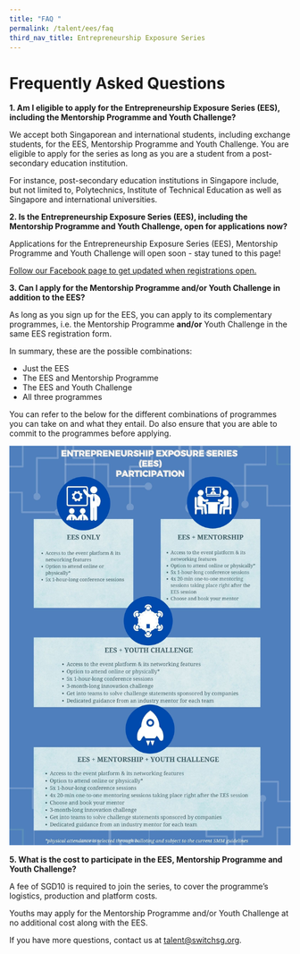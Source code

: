 ```yaml
---
title: "FAQ "
permalink: /talent/ees/faq
third_nav_title: Entrepreneurship Exposure Series
---
```

# Frequently Asked Questions
**1. Am I eligible to apply for the Entrepreneurship Exposure Series (EES), including the Mentorship Programme and Youth Challenge?**

We accept both Singaporean and international students, including exchange students, for the EES, Mentorship Programme and Youth Challenge. You are eligible to apply for the series as long as you are a student from a post-secondary education institution. 

For instance, post-secondary education institutions in Singapore include, but not limited to, Polytechnics, Institute of Technical Education as well as Singapore and international universities. 

**2. Is the Entrepreneurship Exposure Series (EES), including the Mentorship Programme and Youth Challenge, open for applications now?**

Applications for the Entrepreneurship Exposure Series (EES), Mentorship Programme and Youth Challenge will open soon - stay tuned to this page!

[Follow our Facebook page to get updated when registrations open.](https://www.facebook.com/SwitchSingapore/)

**3. Can I apply for the Mentorship Programme and/or Youth Challenge in addition to the EES?**

As long as you sign up for the EES, you can apply to its complementary programmes, i.e. the Mentorship Programme **and/or** Youth Challenge in the same EES registration form.

In summary, these are the possible combinations:
* Just the EES
* The EES and Mentorship Programme
* The EES and Youth Challenge
* All three programmes

You can refer to the below for the different combinations of programmes you can take on and what they entail. Do also ensure that you are able to commit to the programmes before applying. 

![Alt text for image on Isomer site](/images/EES_participation.jpeg)

**5. What is the cost to participate in the EES, Mentorship Programme and Youth Challenge?**

A fee of SGD10 is required to join the series, to cover the programme’s logistics, production and platform costs.

Youths may apply for the Mentorship Programme and/or Youth Challenge at no additional cost along with the EES.


If you have more questions, contact us at talent@switchsg.org.
